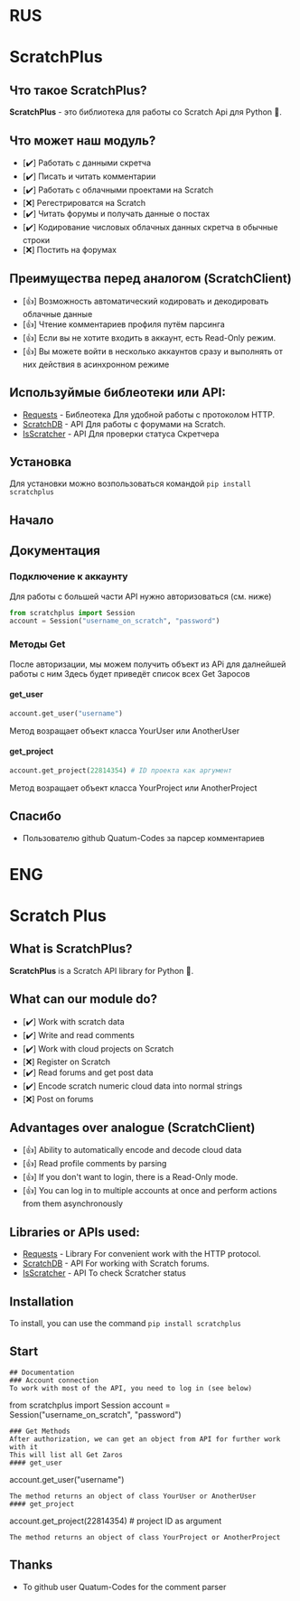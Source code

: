 # RUS
# ScratchPlus
## Что такое ScratchPlus?
**ScratchPlus** - это библиотека для работы со Scratch Api для Python :snake:.
## Что может наш модуль?
- [✔️] Работать с данными скретча
- [✔️] Писать и читать комментарии 
- [✔️] Работать с облачными проектами на Scratch
- [❌] Регестрироватся на Scratch
- [✔️] Читать форумы и получать данные о постах
- [✔️] Кодирование числовых облачных данных скретча в обычные строки
- [❌] Постить на форумах
## Преимущества перед аналогом (ScratchClient)
- [👍] Возможность автоматический кодировать и декодировать облачные данные  
- [👍] Чтение комментариев профиля путём парсинга
- [👍] Если вы не хотите входить в аккаунт, есть Read-Only режим.
- [👍] Вы можете войти в несколько аккаунтов сразу и выполнять от них действия в асинхронном режиме

## Используймые библеотеки  или API:
- [Requests](github.com/psf/requests) - Библеотека Для удобной работы с протоколом HTTP.
- [ScratchDB](https://scratchdb.lefty.one/) - API Для работы с форумами на Scratch.
- [IsScratcher](https://github.com/hello-smile6/isScratcher) - API Для проверки статуса Скретчера

## Установка
Для установки можно возпользоваться командой
```pip install scratchplus```
## Начало
## Документация
### Подключение к аккаунту
Для работы с большей части API нужно авторизоваться (см. ниже)
```python
from scratchplus import Session
account = Session("username_on_scratch", "password")
```
### Методы Get
После авторизации, мы можем получить объект из APi для далнейшей работы с ним
Здесь будет приведёт список всех Get Заросов 
#### get_user
```python
account.get_user("username")
```
Метод возращает объект класса YourUser или AnotherUser 
#### get_project
```python
account.get_project(22814354) # ID проекта как аргумент
```
Метод возращает объект класса YourProject или AnotherProject 
## Спасибо
- Пользователю github Quatum-Codes за парсер комментариев

# ENG
# Scratch Plus
## What is ScratchPlus?
**ScratchPlus** is a Scratch API library for Python :snake:.
## What can our module do?
- [✔️] Work with scratch data
- [✔️] Write and read comments
- [✔️] Work with cloud projects on Scratch
- [❌] Register on Scratch
- [✔️] Read forums and get post data
- [✔️] Encode scratch numeric cloud data into normal strings
- [❌] Post on forums
## Advantages over analogue (ScratchClient)
- [👍] Ability to automatically encode and decode cloud data
- [👍] Read profile comments by parsing
- [👍] If you don't want to login, there is a Read-Only mode.
- [👍] You can log in to multiple accounts at once and perform actions from them asynchronously

## Libraries or APIs used:
- [Requests](github.com/psf/requests) - Library For convenient work with the HTTP protocol.
- [ScratchDB](https://scratchdb.lefty.one/) - API For working with Scratch forums.
- [IsScratcher](https://github.com/hello-smile6/isScratcher) - API To check Scratcher status

## Installation
To install, you can use the command
```pip install scratchplus```
## Start
``` import scratchplus #
## Documentation
### Account connection
To work with most of the API, you need to log in (see below)
```
from scratchplus import Session
account = Session("username_on_scratch", "password")
```
### Get Methods
After authorization, we can get an object from API for further work with it
This will list all Get Zaros
#### get_user
```
account.get_user("username")
```
The method returns an object of class YourUser or AnotherUser
#### get_project
```
account.get_project(22814354) # project ID as argument
```
The method returns an object of class YourProject or AnotherProject
```
## Thanks
- To github user Quatum-Codes for the comment parser
